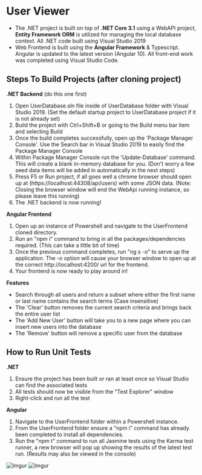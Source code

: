 # User Viewer

 - The .NET project is built on top of **.NET Core 3.1** using a WebAPI project, **Entity Framework ORM** is utilized for managing the local database context. All .NET code built using Visual Studio 2019
 - Web Frontend is built using the **Angular Framework** & Typescript. Angular is updated to the latest version (Angular 10). All front-end work was completed using Visual Studio Code. 




## Steps To Build Projects (after cloning project)
**.NET Backend** (do this one first)

 1. Open UserDatabase.sln file inside of UserDatabase folder with Visual Studio 2019. (Set the default startup project to UserDatabase project if it is not already set)
 2. Build the project with Ctrl+Shift+B or going to the Build menu bar item and selecting Build
 3. Once the build completes successfully, open up the 'Package Manager Console'. Use the Search bar in Visual Studio 2019 to easily find the Package Manager Console
 4. Within Package Manager Console run the 'Update-Database' command. This will create a blank in-memory database for you. (Don't worry a few seed data items will be added in automatically in the next steps)
 5. Press F5 or Run project, if all goes well a chrome browser should open up at (https://localhost:44308/api/users) with some JSON data. (Note: Closing the browser window will end the WebApi running instance, so please leave this running)
 6. The .NET backend is now running!

**Angular Frontend**

1. Open up an instance of Powershell and navigate to the UserFrontend cloned directory.
2. Run an "npm i" command to bring in all the packages/dependencies required. (This can take a little bit of time)
3. Once the previous command completes, run "ng s -o" to serve up the application. The -o option will cause your browser window to open up at the correct http://localhost:4200/ url for the frontend.
4. Your frontend is now ready to play around in!

**Features**

 - Search through all users and return a subset where either the first name or last name contains the search terms (Case insensitive)
 - The 'Clear' button removes the current search criteria and brings back the entire user list
 - The 'Add New User' button will take you to a new page where you can insert new users into the database
 - The 'Remove' button will remove a specific user from the database

## How to Run Unit Tests

**.NET**

 1. Ensure the project has been built or ran at least once so Visual Studio can find the associated tests
 2. All tests should now be visible from the "Test Explorer" window
 3. Right-click and run all the test

**Angular**
1. Navigate to the UserFrontend folder within a Powershell instance. 
2. From the UserFrontend folder ensure a "npm i" command has already been completed to install all dependencies.
3. Run the "npm t" command to run all Jasmine tests using the Karma test runner, a new browser will pop up showing the results of the latest test run. (Results may also be viewed in the console)


![Imgur](https://imgur.com/6jqR9Le.png)
![Imgur](https://imgur.com/M3OT9PE.png)
